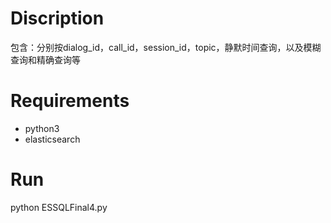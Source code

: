 # Discription

包含：分别按dialog_id，call_id，session_id，topic，静默时间查询，以及模糊查询和精确查询等

# Requirements
- python3
- elasticsearch

# Run
python ESSQLFinal4.py 

